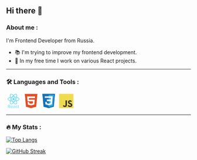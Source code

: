 ## Hi there 👋

### About me : 
I'm Frontend Developer from Russia.
- 📚 I'm trying to improve my frontend development.
- 💼 In my free time I work on various React projects.

- ---

### :hammer_and_wrench: Languages and Tools :

<div>
  <img src="https://github.com/devicons/devicon/blob/master/icons/react/react-original-wordmark.svg" title="React" alt="React" width="40" height="40"/>&nbsp;
  <img src="https://github.com/devicons/devicon/blob/master/icons/html5/html5-plain.svg" title="HTML" alt="HTML" width="40" height="40"/>&nbsp;
  <img src="https://github.com/devicons/devicon/blob/master/icons/css3/css3-original.svg" title="CSS" alt="CSS" width="40" height="40"/>&nbsp;
  <img src="https://github.com/devicons/devicon/blob/master/icons/javascript/javascript-original.svg" title="JS" alt="JS" width="40" height="40"/>&nbsp;
</div>

---

### :fire: My Stats :

[![Top Langs](https://github-readme-stats.vercel.app/api/top-langs/?username=Marin322&layout=compact&theme=vision-friendly-dark&include_all_commits=true&count_private=true)](https://github.com/anuraghazra/github-readme-stats)
<!--[![Ashutosh's github activity graph](https://github-readme-activity-graph.vercel.app/graph?username=Marin322&theme=github)](https://github.com/ashutosh00710/github-readme-activity-graph)-->

[![GitHub Streak](http://github-readme-streak-stats.herokuapp.com?user=Marin322&theme=github-dark-dimmed&background=000000&stroke=00D1FF&ring=00D1FF&fire=00D1FF&currStreakLabel=00D1FF&card_width=1000)](https://git.io/streak-stats)

<!--
**Marin322/Marin322** is a ✨ _special_ ✨ repository because its `README.md` (this file) appears on your GitHub profile.

Here are some ideas to get you started:

- 🔭 I’m currently working on ...
- 🌱 I’m currently learning ...
- 👯 I’m looking to collaborate on ...
- 🤔 I’m looking for help with ...
- 💬 Ask me about ...
- 📫 How to reach me: ...
- 😄 Pronouns: ...
- ⚡ Fun fact: ...
-->
